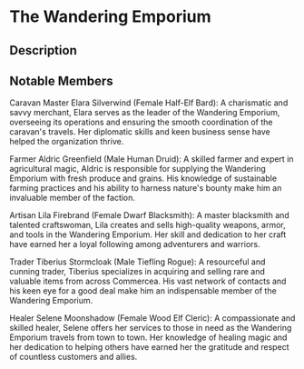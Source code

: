 # The Wandering Emporium

## Description

## Notable Members

Caravan Master Elara Silverwind (Female Half-Elf Bard): A charismatic and savvy merchant, Elara serves as the leader of the Wandering Emporium, overseeing its operations and ensuring the smooth coordination of the caravan's travels. Her diplomatic skills and keen business sense have helped the organization thrive.

Farmer Aldric Greenfield (Male Human Druid): A skilled farmer and expert in agricultural magic, Aldric is responsible for supplying the Wandering Emporium with fresh produce and grains. His knowledge of sustainable farming practices and his ability to harness nature's bounty make him an invaluable member of the faction.

Artisan Lila Firebrand (Female Dwarf Blacksmith): A master blacksmith and talented craftswoman, Lila creates and sells high-quality weapons, armor, and tools in the Wandering Emporium. Her skill and dedication to her craft have earned her a loyal following among adventurers and warriors.

Trader Tiberius Stormcloak (Male Tiefling Rogue): A resourceful and cunning trader, Tiberius specializes in acquiring and selling rare and valuable items from across Commercea. His vast network of contacts and his keen eye for a good deal make him an indispensable member of the Wandering Emporium.

Healer Selene Moonshadow (Female Wood Elf Cleric): A compassionate and skilled healer, Selene offers her services to those in need as the Wandering Emporium travels from town to town. Her knowledge of healing magic and her dedication to helping others have earned her the gratitude and respect of countless customers and allies.
